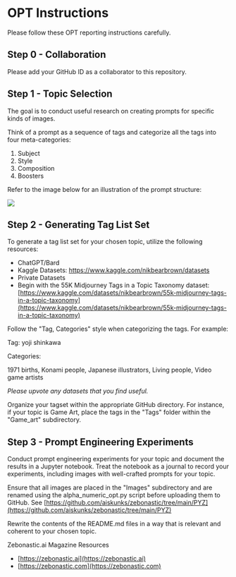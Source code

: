 # OPT Instructions

Please follow these OPT reporting instructions carefully.  

## Step 0 - Collaboration
Please add your GitHub ID as a collaborator to this repository.

## Step 1 - Topic Selection
The goal is to conduct useful research on creating prompts for specific kinds of images.

Think of a prompt as a sequence of tags and categorize all the tags into four meta-categories:

1) Subject  
2) Style  
3) Composition   
4) Boosters  

Refer to the image below for an illustration of the prompt structure:

<img src="https://raw.githubusercontent.com/aiskunks/zebonastic/main/IMG/Anatomy_of_Prompts_Zebonastic.png">


## Step 2 - Generating Tag List Set
To generate a tag list set for your chosen topic, utilize the following resources:

* ChatGPT/Bard  
* Kaggle Datasets: [https://www.kaggle.com/nikbearbrown/datasets ](https://www.kaggle.com/nikbearbrown/datasets)  
* Private Datasets
* Begin with the 55K Midjourney Tags in a Topic Taxonomy dataset: [https://www.kaggle.com/datasets/nikbearbrown/55k-midjourney-tags-in-a-topic-taxonomy](https://www.kaggle.com/datasets/nikbearbrown/55k-midjourney-tags-in-a-topic-taxonomy)  

Follow the "Tag, Categories" style when categorizing the tags. For example:

Tag: yoji shinkawa

Categories:

1971 births, Konami people, Japanese illustrators, Living people, Video game artists

_Please upvote any datasets that you find useful._

Organize your tagset within the appropriate GitHub directory. For instance, if your topic is Game Art, place the tags in the "Tags" folder within the "Game_art" subdirectory.

## Step 3 - Prompt Engineering Experiments

Conduct prompt engineering experiments for your topic and document the results in a Jupyter notebook. Treat the notebook as a journal to record your experiments, including images with well-crafted prompts for your topic.

Ensure that all images are placed in the "Images" subdirectory and are renamed using the alpha_numeric_opt.py script before uploading them to GitHub. See [https://github.com/aiskunks/zebonastic/tree/main/PYZ](https://github.com/aiskunks/zebonastic/tree/main/PYZ)  

Rewrite the contents of the README.md files in a way that is relevant and coherent to your chosen topic.
      


Zebonastic.ai Magazine Resources

* [https://zebonastic.ai](https://zebonastic.ai)
* [https://zebonastic.com](https://zebonastic.com)      

